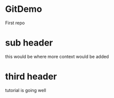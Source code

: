 # GitDemo
First repo

# sub header
this would be where more context would be added


# third header
tutorial is going well